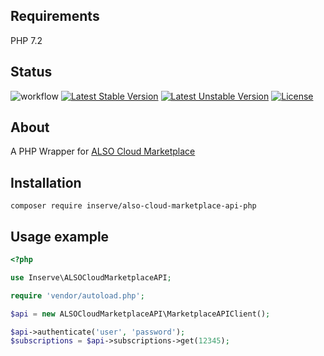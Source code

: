 ## Requirements
PHP 7.2

## Status

![workflow](https://github.com/inserveit/also-cloud-marketplace-api-php/actions/workflows/build-actions.yml/badge.svg)
[![Latest Stable Version](https://poser.pugx.org/inserve/also-cloud-marketplace-api-php/v)](https://packagist.org/packages/inserve/also-cloud-marketplace-api-php)
[![Latest Unstable Version](https://poser.pugx.org/inserve/also-cloud-marketplace-api-php/v/unstable)](https://packagist.org/packages/inserve/also-cloud-marketplace-api-php)
[![License](https://poser.pugx.org/inserve/also-cloud-marketplace-api-php/license)](https://packagist.org/packages/inserve/also-cloud-marketplace-api-php)

## About
A PHP Wrapper for [ALSO Cloud Marketplace](https://app.swaggerhub.com/apis/Marketplace_SimpleAPI/Marketplace_SimpleAPI/1.0.0#/)

## Installation
`composer require inserve/also-cloud-marketplace-api-php`

## Usage example


```php
<?php

use Inserve\ALSOCloudMarketplaceAPI;

require 'vendor/autoload.php';

$api = new ALSOCloudMarketplaceAPI\MarketplaceAPIClient();

$api->authenticate('user', 'password');
$subscriptions = $api->subscriptions->get(12345);

```
